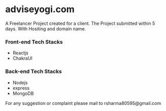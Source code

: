 # adviseyogi.com

A Freelancer Project created for a client. The Project submitted within 5 days. With Hositing and domain name.

<h3>Front-end Tech Stacks</h3>
<ul>
<li>Reactjs</li>
<li>ChakraUI</li>
</ul>
<h3>Back-end Tech Stacks</h3>
<ul>
<li>Nodejs</li>
<li>express</li>
<li>MongoDB</li>
</ul>

<p>For any suggestion or complaint please mail to rsharma80595@gmail.com</p>